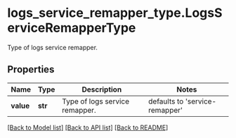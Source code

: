 # logs_service_remapper_type.LogsServiceRemapperType

Type of logs service remapper.
## Properties
Name | Type | Description | Notes
------------ | ------------- | ------------- | -------------
**value** | **str** | Type of logs service remapper. | defaults to 'service-remapper'

[[Back to Model list]](../README.md#documentation-for-models) [[Back to API list]](../README.md#documentation-for-api-endpoints) [[Back to README]](../README.md)


